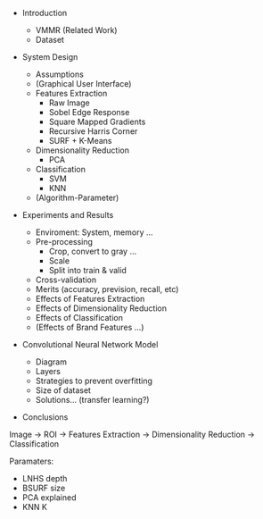- Introduction
  - VMMR (Related Work)
  - Dataset
- System Design
  - Assumptions
  - (Graphical User Interface)
  - Features Extraction
    - Raw Image
    - Sobel Edge Response
    - Square Mapped Gradients
    - Recursive Harris Corner
    - SURF + K-Means
  - Dimensionality Reduction
    - PCA
  - Classification
    - SVM
    - KNN
  - (Algorithm-Parameter)
- Experiments and Results
  - Enviroment: System, memory ...
  - Pre-processing
    - Crop, convert to gray ...
    - Scale
    - Split into train & valid
  - Cross-validation
  - Merits (accuracy, prevision, recall, etc)
  - Effects of Features Extraction
  - Effects of Dimensionality Reduction
  - Effects of Classification
  - (Effects of Brand Features ...)
- Convolutional Neural Network Model
  - Diagram
  - Layers
  - Strategies to prevent overfitting
  - Size of dataset
  - Solutions... (transfer learning?)

- Conclusions





Image -> ROI -> Features Extraction -> Dimensionality Reduction -> Classification



Paramaters:

- LNHS depth
- BSURF size
- PCA explained
- KNN K



